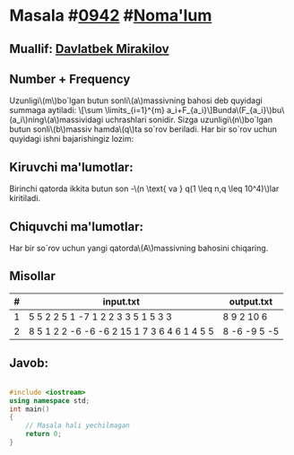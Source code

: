 
<h1>Masala #<a href="https://robocontest.uz/tasks/0942">0942</a> #<a href="https://robocontest.uz/tasks?category=1">Noma'lum</a></h1>
<h2> Muallif: <a href="https://robocontest.uz/profile/mdspro">Davlatbek Mirakilov</a></h2>
<h2>Number + Frequency</h2>
<p>Uzunligi\(m\)bo`lgan butun sonli\(a\)massivning bahosi deb quyidagi summaga aytiladi:
\[\sum \limits_{i=1}^{m} a_i+F_{a_i}\]Bunda\(F_{a_i}\)bu\(a_i\)ning\(a\)massividagi uchrashlari sonidir.
Sizga uzunligi\(n\)bo`lgan butun sonli\(b\)massiv hamda\(q\)ta so`rov beriladi.
Har bir so`rov uchun quyidagi ishni bajarishingiz lozim:</p>
<h2>Kiruvchi ma'lumotlar:</h2>
<p>Birinchi qatorda ikkita butun son -\(n \text{ va } q(1 \leq n,q \leq 10^4)\)lar kiritiladi.</p>
<h2>Chiquvchi ma'lumotlar:</h2>
<p>Har bir so`rov uchun yangi qatorda\(A\)massivning bahosini chiqaring.</p>
<h2>Misollar</h2>
<table>
    <thead>
        <tr>
            <th>#</th>
            <th>input.txt</th>
            <th>output.txt</th>
        </tr>
    </thead>
    <tbody>
            <tr>
                <td>1</td>
                <td>5 5
2 2 5 1 -7
1 2
2 3
3 5
1 5
3 3</td>
                <td>8
9
2
10
6</td>
            </tr>
            <tr>
                <td>2</td>
                <td>8 5
1 2 2 -6 -6 -6 2 15
1 7
3 6
4 6
1 4
5 5</td>
                <td>8
-6
-9
5
-5</td>
            </tr>
    </tbody>
    </table>
    
<h2>Javob:</h2>

######
```cpp
#include <iostream>
using namespace std;
int main()
{
    // Masala hali yechilmagan
    return 0;
}
```

